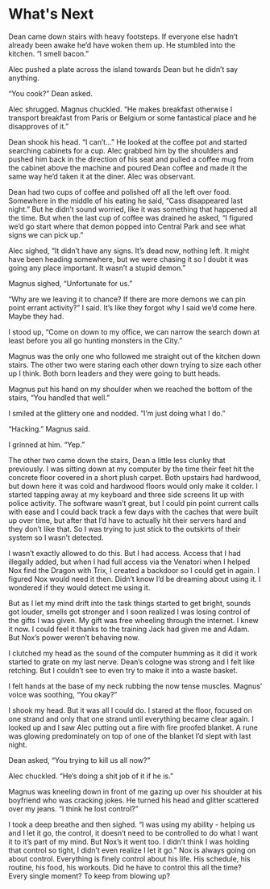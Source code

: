 # What's Next

Dean came down stairs with heavy footsteps. If everyone else hadn’t already been awake he’d have woken them up. He stumbled into the kitchen. “I smell bacon.”

Alec pushed a plate across the island towards Dean but he didn’t say anything.

“You cook?” Dean asked.

Alec shrugged. Magnus chuckled. “He makes breakfast otherwise I transport breakfast from Paris or Belgium or some fantastical place and he disapproves of it.”

Dean shook his head. “I can’t…” He looked at the coffee pot and started searching cabinets for a cup. Alec grabbed him by the shoulders and pushed him back in the direction of his seat and pulled a coffee mug from the cabinet above the machine and poured Dean coffee and made it the same way he’d taken it at the diner. Alec was observant.

Dean had two cups of coffee and polished off all the left over food. Somewhere in the middle of his eating he said, “Cass disappeared last night.” But he didn’t sound worried, like it was something that happened all the time. But when the last cup of coffee was drained he asked, “I figured we’d go start where that demon popped into Central Park and see what signs we can pick up.”

Alec sighed, “It didn’t have any signs. It’s dead now, nothing left. It might have been heading somewhere, but we were chasing it so I doubt it was going any place important. It wasn’t a stupid demon.”

Magnus sighed, “Unfortunate for us.”

“Why are we leaving it to chance? If there are more demons we can pin point errant activity?” I said. It’s like they forgot why I said we’d come here. Maybe they had.

I stood up, “Come on down to my office, we can narrow the search down at least before you all go hunting monsters in the City.”

Magnus was the only one who followed me straight out of the kitchen down stairs. The other two were staring each other down trying to size each other up I think. Both born leaders and they were going to butt heads.

Magnus put his hand on my shoulder when we reached the bottom of the stairs, “You handled that well.”

I smiled at the glittery one and nodded. “I’m just doing what I do.”

“Hacking.” Magnus said.

I grinned at him. “Yep.”

The other two came down the stairs, Dean a little less clunky that previously. I was sitting down at my computer by the time their feet hit the concrete floor covered in a short plush carpet. Both upstairs had hardwood, but down here it was cold and hardwood floors would only make it colder. I started tapping away at my keyboard and three side screens lit up with police activity. The software wasn’t great, but I could pin point current calls with ease and I could back track a few days with the caches that were built up over time, but after that I’d have to actually hit their servers hard and they don’t like that. So I was trying to just stick to the outskirts of their system so I wasn’t detected.

I wasn’t exactly allowed to do this. But I had access. Access that I had illegally added, but when I had full access via the Venatori when I helped Nox find the Dragon with Trix, I created a backdoor so I could get in again. I figured Nox would need it then. Didn’t know I’d be dreaming about using it. I wondered if they would detect me using it.

But as I let my mind drift into the task things started to get bright, sounds got louder, smells got stronger and I soon realized I was losing control of the gifts I was given. My gift was free wheeling through the internet. I knew it now. I could feel it thanks to the training Jack had given me and Adam. But Nox’s power weren’t behaving now.

I clutched my head as the sound of the computer humming as it did it work started to grate on my last nerve. Dean’s cologne was strong and I felt like retching. But I couldn’t see to even try to make it into a waste basket.

I felt hands at the base of my neck rubbing the now tense muscles. Magnus’ voice was soothing, “You okay?”

I shook my head. But it was all I could do. I stared at the floor, focused on one strand and only that one strand until everything became clear again. I looked up and I saw Alec putting out a fire with fire proofed blanket. A rune was glowing predominately on top of one of the blanket I’d slept with last night.

Dean asked, “You trying to kill us all now?”

Alec chuckled. “He’s doing a shit job of it if he is.”

Magnus was kneeling down in front of me gazing up over his shoulder at his boyfriend who was cracking jokes. He turned his head and glitter scattered over my jeans. “I think he lost control?”

I took a deep breathe and then sighed. “I was using my ability - helping us and I let it go, the control, it doesn’t need to be controlled to do what I want it to it’s part of my mind. But Nox’s it went too. I didn’t think I was holding that control so tight, I didn’t even realize I let it go." Nox is always going on about control. Everything is finely control about his life. His schedule, his routine, his food, his workouts. Did he have to control this all the time? Every single moment? To keep from blowing up?


